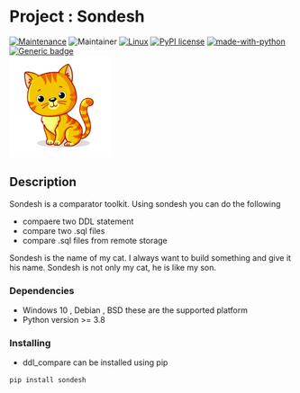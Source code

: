 # Project : Sondesh 

[![Maintenance](https://img.shields.io/badge/Maintained%3F-yes-green.svg)](https://GitHub.com/Naereen/StrapDown.js/graphs/commit-activity)
![Maintainer](https://img.shields.io/badge/maintainer-Koushik-blue)
[![Linux](https://svgshare.com/i/Zhy.svg)](https://svgshare.com/i/Zhy.svg)
[![PyPI license](https://img.shields.io/pypi/l/ansicolortags.svg)](https://pypi.python.org/pypi/ansicolortags/)
[![made-with-python](https://img.shields.io/badge/Made%20with-Python-1f425f.svg)](https://www.python.org/)
[![Generic badge](https://img.shields.io/badge/release-1.0-green.svg)](https://shields.io/)
<br>
![logo.png](logo.png)

## Description

Sondesh is a comparator toolkit. Using sondesh you can do the following
- compaere two DDL statement 
- compare two .sql files
- compare .sql files from remote storage

Sondesh is the name of my cat. I always want to build something and give it his name. 
Sondesh is not only my cat, he is like my son. 

### Dependencies

* Windows 10 , Debian , BSD these are the supported platform 
* Python version >=  3.8

### Installing

* ddl_compare can be installed using pip 
```
pip install sondesh
```
